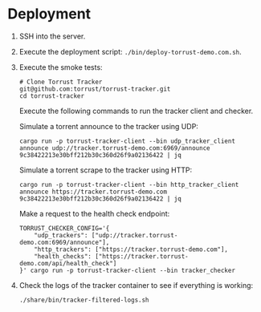 # Deployment

1. SSH into the server.
2. Execute the deployment script: `./bin/deploy-torrust-demo.com.sh`.
3. Execute the smoke tests:

    ```console
    # Clone Torrust Tracker
    git@github.com:torrust/torrust-tracker.git
    cd torrust-tracker
    ```

    Execute the following commands to run the tracker client and checker.

    Simulate a torrent announce to the tracker using UDP:

    ```console
    cargo run -p torrust-tracker-client --bin udp_tracker_client announce udp://tracker.torrust-demo.com:6969/announce 9c38422213e30bff212b30c360d26f9a02136422 | jq
    ```

    Simulate a torrent scrape to the tracker using HTTP:

    ```console
    cargo run -p torrust-tracker-client --bin http_tracker_client announce https://tracker.torrust-demo.com 9c38422213e30bff212b30c360d26f9a02136422 | jq
    ```

    Make a request to the health check endpoint:

    ```console
    TORRUST_CHECKER_CONFIG='{
        "udp_trackers": ["udp://tracker.torrust-demo.com:6969/announce"],
        "http_trackers": ["https://tracker.torrust-demo.com"],
        "health_checks": ["https://tracker.torrust-demo.com/api/health_check"]
    }' cargo run -p torrust-tracker-client --bin tracker_checker

    ```

4. Check the logs of the tracker container to see if everything is working:

    ```console
    ./share/bin/tracker-filtered-logs.sh
    ```
